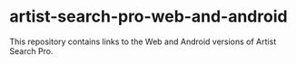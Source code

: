 # artist-search-pro-web-and-android
This repository contains links to the Web and Android versions of Artist Search Pro.
